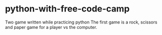 # python-with-free-code-camp
Two game written while practicing python
The first game is a rock, scissors and paper game for a player vs the computer.

